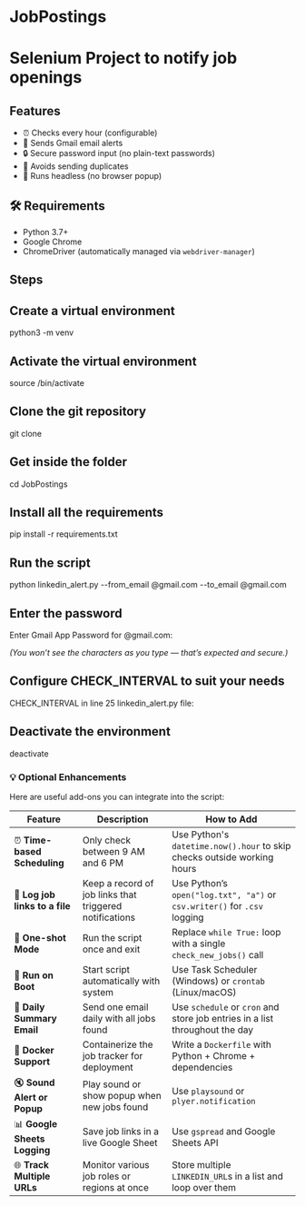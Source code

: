 # JobPostings
# Selenium Project to notify job openings

## Features

- ⏰ Checks every hour (configurable)
- 📧 Sends Gmail email alerts
- 🔒 Secure password input (no plain-text passwords)
- 🧠 Avoids sending duplicates
- 🧹 Runs headless (no browser popup)

  
## 🛠 Requirements

- Python 3.7+
- Google Chrome
- ChromeDriver (automatically managed via `webdriver-manager`)

## Steps

**Create a virtual environment**
---
python3 -m venv <name>

**Activate the virtual environment**
---
source <name>/bin/activate

**Clone the git repository**
---
git clone <git-repository-url>

**Get inside the folder**
---
cd JobPostings

**Install all the requirements**
---
pip install -r requirements.txt

**Run the script**
---
python linkedin_alert.py --from_email @gmail.com --to_email @gmail.com

**Enter the password**
---
Enter Gmail App Password for @gmail.com:

*(You won’t see the characters as you type — that’s expected and secure.)*

**Configure CHECK_INTERVAL to suit your needs**
---
CHECK_INTERVAL in line 25 linkedin_alert.py file:

**Deactivate the environment**
---
deactivate

### 💡 Optional Enhancements

Here are useful add-ons you can integrate into the script:

| Feature                             | Description                                                                 | How to Add                                                                 |
|-------------------------------------|-----------------------------------------------------------------------------|----------------------------------------------------------------------------|
| ⏰ **Time-based Scheduling**         | Only check between 9 AM and 6 PM                                           | Use Python's `datetime.now().hour` to skip checks outside working hours    |
| 🧾 **Log job links to a file**       | Keep a record of job links that triggered notifications                    | Use Python’s `open("log.txt", "a")` or `csv.writer()` for `.csv` logging   |
| 🧪 **One-shot Mode**                 | Run the script once and exit                                               | Replace `while True:` loop with a single `check_new_jobs()` call           |
| 🔄 **Run on Boot**                  | Start script automatically with system                                     | Use Task Scheduler (Windows) or `crontab` (Linux/macOS)                    |
| 🧠 **Daily Summary Email**          | Send one email daily with all jobs found                                   | Use `schedule` or `cron` and store job entries in a list throughout the day |
| 🐳 **Docker Support**               | Containerize the job tracker for deployment                                | Write a `Dockerfile` with Python + Chrome + dependencies                   |
| 🔇 **Sound Alert or Popup**         | Play sound or show popup when new jobs found                               | Use `playsound` or `plyer.notification`                                    |
| 📊 **Google Sheets Logging**        | Save job links in a live Google Sheet                                      | Use `gspread` and Google Sheets API                                        |
| 🌐 **Track Multiple URLs**          | Monitor various job roles or regions at once                               | Store multiple `LINKEDIN_URL`s in a list and loop over them                |
